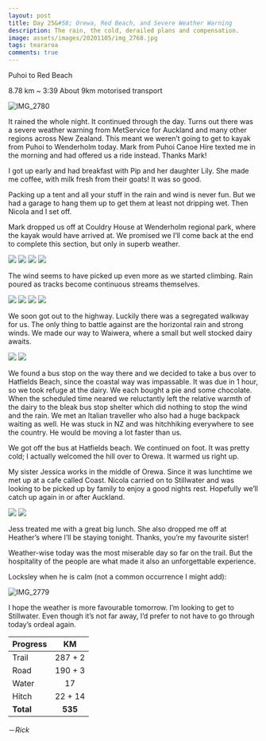 ```yaml
---
layout: post
title: Day 25&#58; Orewa, Red Beach, and Severe Weather Warning
description: The rain, the cold, derailed plans and compensation.
image: assets/images/20201105/img_2768.jpg
tags: teararoa
comments: true
---
```


Puhoi to Red Beach

8.78 km ~ 3:39
About 9km motorised transport

![IMG_2780](/assets/images/20201105/img_2780.jpg)

It rained the whole night. It continued through the day. Turns out there was a severe weather warning from MetService for Auckland and many other regions across New Zealand. This meant we weren’t going to get to kayak from Puhoi to Wenderholm today. Mark from Puhoi Canoe Hire texted me in the morning and had offered us a ride instead. Thanks Mark!

I got up early and had breakfast with Pip and her daughter Lily. She made me coffee, with milk fresh from their goats! It was so good.

Packing up a tent and all your stuff in the rain and wind is never fun. But we had a garage to hang them up to get them at least not dripping wet. Then Nicola and I set off. 

Mark dropped us off at Couldry House at Wenderholm regional park, where the kayak would have arrived at. We promised we I’ll come back at the end to complete this section, but only in superb weather. 

<div class="gallery" data-columns="2">
  <img src="/assets/images/20201105/img_2757.jpg">
  <img src="/assets/images/20201105/img_2758.jpg">
  <img src="/assets/images/20201105/img_2760.jpg">
  <img src="/assets/images/20201105/img_2762.jpg">
</div>

The wind seems to have picked up even more as we started climbing. Rain poured as tracks become continuous streams themselves.

<div class="gallery" data-columns="2">
  <img src="/assets/images/20201105/img_2763.jpg">
  <img src="/assets/images/20201105/img_2765.jpg">
  <img src="/assets/images/20201105/img_2768.jpg">
  <img src="/assets/images/20201105/img_2770.jpg">
</div>

We soon got out to the highway. Luckily there was a segregated walkway for us. The only thing to battle against are the horizontal rain and strong winds. We made our way to Waiwera, where a small but well stocked dairy awaits.

<div class="gallery" data-columns="2">
  <img src="/assets/images/20201105/img_2771.jpg">
  <img src="/assets/images/20201105/img_2774.jpg">
</div>

We found a bus stop on the way there and we decided to take a bus over to Hatfields Beach, since the coastal way was impassable. It was due in 1 hour, so we took refuge at the dairy. We each bought a pie and some chocolate. When the scheduled time neared we reluctantly left the relative warmth of the dairy to the bleak bus stop shelter which did nothing to stop the wind and the rain. We met an Italian traveller who also had a huge backpack waiting as well. He was stuck in NZ and was hitchhiking everywhere to see the country. He would be moving a lot faster than us.

We got off the bus at Hatfields beach. We continued on foot. It was pretty cold; I actually welcomed the hill over to Orewa. It warmed us right up. 

My sister Jessica works in the middle of Orewa. Since it was lunchtime we met up at a cafe called Coast. Nicola carried on to Stillwater and was looking to be picked up by family to enjoy a good nights rest. Hopefully we’ll catch up again in or after Auckland. 

<div class="gallery" data-columns="2">
  <img src="/assets/images/20201105/img_2775.jpg">
  <img src="/assets/images/20201105/img_2777.jpg">
</div>

Jess treated me with a great big lunch. She also dropped me off at Heather’s where I’ll be staying tonight. Thanks, you’re my favourite sister!

Weather-wise today was the most miserable day so far on the trail. But the hospitality of the people are what made it also an unforgettable experience. 

Locksley when he is calm (not a common occurrence I might add):

![IMG_2779](/assets/images/20201105/img_2779.jpg)

I hope the weather is more favourable tomorrow. I’m looking to get to Stillwater. Even though it’s not far away, I’d prefer to not have to go through today’s ordeal again.

| Progress | KM |
| ---- |:----:|
| Trail | 287 + 2 |
| Road | 190 + 3 |
| Water | 17 |
| Hitch | 22 + 14 |
| **Total** | **535** |

－_Rick_